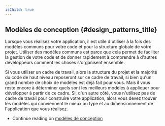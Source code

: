 ```yaml
---
isChild: true
---
```


## Modèles de conception {#design_patterns_title}

Lorsque vous réalisez votre application, il est utile d'utiliser à la fois des modèles communs pour votre code et pour la structure globale de votre projet. Utiliser des modèles communs est  parce que cela permet de faciliter la gestion de votre code et de donner rapidement à comprendre à d'autres développeurs comment les choses s'organisent ensemble.

Si vous utiliser un cadre de travail, alors la structure du projet et la majorité du code de haut niveau reposeront sur ce cadre de travail, si bien qu'un grand nombre de choix de modèles est déjà fait pour vous. Mais il vous reste encore à déterminer quels sont les meilleurs modèles à appliquer pour développer à partir de ce cadre. Si, d'un autre côté, vous n'utilisez pas de cadre de travail pour construire votre application, alors vous devez trouver les modèles qui conviennent le mieux au type et au dimensionnement de l'application que vous réalisez.

* Continue reading on [modèles de conception](/pages/Design-Patterns.html)
